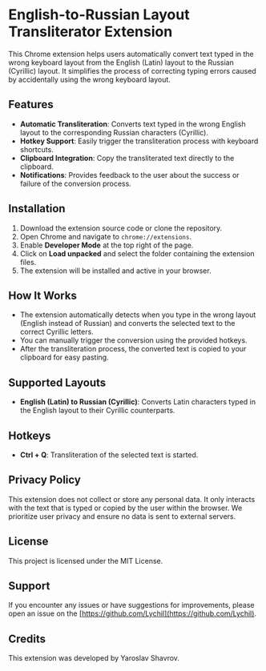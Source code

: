 # English-to-Russian Layout Transliterator Extension

This Chrome extension helps users automatically convert text typed in the wrong keyboard layout from the English (Latin) layout to the Russian (Cyrillic) layout. It simplifies the process of correcting typing errors caused by accidentally using the wrong keyboard layout.

## Features

- **Automatic Transliteration**: Converts text typed in the wrong English layout to the corresponding Russian characters (Cyrillic).
- **Hotkey Support**: Easily trigger the transliteration process with keyboard shortcuts.
- **Clipboard Integration**: Copy the transliterated text directly to the clipboard.
- **Notifications**: Provides feedback to the user about the success or failure of the conversion process.

## Installation

1. Download the extension source code or clone the repository.
2. Open Chrome and navigate to `chrome://extensions`.
3. Enable **Developer Mode** at the top right of the page.
4. Click on **Load unpacked** and select the folder containing the extension files.
5. The extension will be installed and active in your browser.

## How It Works

- The extension automatically detects when you type in the wrong layout (English instead of Russian) and converts the selected text to the correct Cyrillic letters.
- You can manually trigger the conversion using the provided hotkeys.
- After the transliteration process, the converted text is copied to your clipboard for easy pasting.

## Supported Layouts

- **English (Latin) to Russian (Cyrillic)**: Converts Latin characters typed in the English layout to their Cyrillic counterparts.

## Hotkeys

- **Ctrl + Q**: Transliteration of the selected text is started.

## Privacy Policy

This extension does not collect or store any personal data. It only interacts with the text that is typed or copied by the user within the browser. We prioritize user privacy and ensure no data is sent to external servers.

## License

This project is licensed under the MIT License.

## Support

If you encounter any issues or have suggestions for improvements, please open an issue on the [https://github.com/Lychil](https://github.com/Lychil).

## Credits

This extension was developed by Yaroslav Shavrov.
